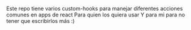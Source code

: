 Este repo tiene varios custom-hooks para manejar diferentes acciones comunes en apps de react
Para quien los quiera usar
Y para mi para no tener que escribirlos más :)